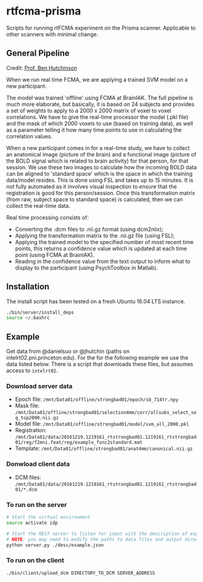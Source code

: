 # rtfcma-prisma
Scripts for running rtFCMA experiment on the Prisma scanner.
Applicable to other scanners with minimal change.

## General Pipeline
Credit: [Prof. Ben Hutchinson](http://www.northeastern.edu/hutchinsonlab/)

When we run real time FCMA, we are applying a trained SVM model on a new participant.

The model was trained 'offline' using FCMA at BrainIAK. The full pipeline is much more elaborate,
but basically, it is based on 24 subjects and provides a set of weights to apply to a 2000 x 2000 matrix
of voxel to voxel correlations. We have to give the real-time processor the model (.pkl file) and
the mask of which 2000 voxels to use (based on training data), as well as a parameter telling
it how many time points to use in calculating the correlation values.

When a new participant comes in for a real-time study, we have to collect an anatomical image
(picture of the brain) and a functional image
(picture of the BOLD signal which is related to brain activity) for that person, for that session.
We use these two images to calculate how the incoming BOLD data can be aligned to 'standard space'
which is the space in which the training data/model resides. This is done using FSL and takes up to
15 minutes. It is not fully automated as it involves visual inspection to ensure that the registration
is good for this person/session. Once this transformation matrix (from raw, subject space to
standard space) is calculated, then we can collect the real-time data.

Real time processing consists of:

* Converting the .dcm files to .nii.gz format (using dcm2niix);
* Applying the transformation matrix to the .nii.gz file (using FSL);
* Applying the trained model to the specified number of most recent time points,
this returns a confidence value which is updated at each time point (using FCMA at BrainIAK).
* Reading in the confidence value from the text output to inform what to display to the participant
(using PsychToolbox in Matlab).

## Installation
The install script has been tested on a fresh Ubuntu 16.04 LTS instance.
```bash
./bin/server/install_deps
source ~/.bashrc
```

## Example
Get data from @danielsuo or @jhutchin (paths on intelrt02.pni.princeton.edu). For the for the following example we use the data listed below. There is a script that downloads these files, but assumes access to ```intelrt02```.

### Download server data
- Epoch file: ```/mnt/Data01/offline/strongbad01/epoch/sb_714tr.npy```
- Mask file: ```/mnt/Data01/offline/strongbad01/selection4mm/corr/allsubs_select_seq_top2000.nii.gz```
- Model file: ```/mnt/Data01/offline/strongbad01/model/svm_all_2000.pkl```
- Registration: ```/mnt/Data01/data/20161219.1219161_rtstrongbad01.1219161_rtstrongbad01/reg/f2mni.feat/reg/example_func2standard.mat```
- Template: ```/mnt/Data01/offline/strongbad01/anat4mm/canonical.nii.gz```

### Donwload client data
- DCM files: ```/mnt/Data01/data/20161219.1219161_rtstrongbad01.1219161_rtstrongbad01/*.dcm```

### To run on the server
```bash
# Start the virtual environment
source activate idp

# Start the REST server to listen for input with the description of experiment
# NOTE: you may need to modify the paths to data files and output directories
python server.py ./desc/example.json
```

### To run on the client
```bash
./bin/client/upload_dcm DIRECTORY_TO_DCM SERVER_ADDRESS
```
